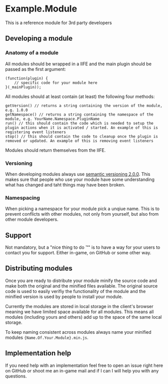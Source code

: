 # Example.Module

This is a reference module for 3rd party developers

## Developing a module

### Anatomy of a module

All modules should be wrapped in a IIFE and the main plugin should be passed as the first argument:

    (function(plugin) {
        // specific code for your module here
    }(_mainPlugin));

All modules should at least contain (at least) the following four methods:

    getVersion() // returns a string containing the version of the module, e.g. 1.0.0
    getNamespace() // returns a string containing the namespace of the module, e.g. YourName.Namespace.PluginName
    run() // this should contain the code which is needed to setup the plugin actions when it is activated / started. An example of this is registering event listeners
    stop() // this should contain the code to cleanup once the plugin is removed or updated. An example of this is removing event listeners
    
Modules should return themselves from the IIFE.

### Versioning

When developing modules always use [semantic versioning 2.0.0][semver]. This makes sure that people who use your module have some understanding what has changed and taht things may have been broken.

### Namespacing

When picking a namespace for your module pick a unqiue name. This is to prevent conflicts with other modules, not only from yourself, but also from other module developers.

## Support

Not mandatory, but a "nice thing to do ™" is to have a way for your users to contact you for support. Either in-game, on GitHub or some other way.

## Distributing modules

Once you are ready to distribute your module minify the source code and make both the original and the minified files available. The original source code is used to easily verifiy the functionality of the module and the minified version is used by people to install your module.

Currently the modules are stored in local storage in the client's browser meaning we have limited space available for all modules. This means all modules (including yours and others) add up to the space of the same local storage.

To keep naming consistent across modules always name your minified modules `{Name.Of.Your.Module}.min.js`.

## Implementation help

If you need help with an implementation feel free to open an issue right here on GitHub or shoot me an in-game mail and if I can I will help you with any questions.

[semver]: http://semver.org/
